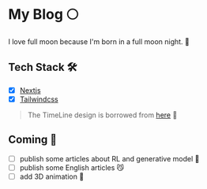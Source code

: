 # My Blog 🌕

I love full moon because I'm born in a full moon night. 🌝

## Tech Stack 🛠️
- [x] [Nextjs](https://nextjs.org/)
- [x] [Tailwindcss](https://tailwindcss.com/)

> The TimeLine design is borrowed from [here](https://youtu.be/qlog6mBW_0w?si=1Tvb5Pl9P2Pm6-g1) 🫡

## Coming 📅
- [ ] publish some articles about RL and generative model 🤖
- [ ] publish some English articles 😼
- [ ] add 3D animation 💞
